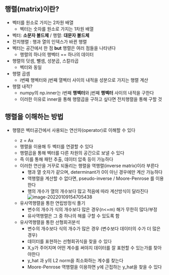 ## 행렬(matrix)이란?

- 벡터를 원소로 가지는 2차원 배열
  - 벡터는 숫자를 원소로 가지는 1차원 배열
- 벡터: **소문자 볼드체** / 행렬: **대문자 볼드체**
- 전치행렬 : 행과 열의 인덱스가 바뀐 행렬
- 벡터는 공간에서 한 점 **but** 행렬은 여러 점들을 나타낸다
  - 행렬의 하나의 행벡터 == 하나의 데이터
- 행렬의 덧셈, 뺄셈, 성분곱, 스칼라곱
  - 벡터와 동일
- 행렬 곱셈
  - i번째 행벡터와 j번째 열벡터 사이의 내적을 성분으로 가지는 행렬 계산
- 행렬 내적?
  - numpy의 np.inner는 i번째 **행벡터**와 j번째 **행벡터** 사이의 내적을 구한다
  - 이러한 이유로 inner을 통해 행렬곱을 구하고 싶다면 전치행렬을 통해 구할 것

## 행렬을 이해하는 방법

- 행렬은 벡터공간에서 사용되는 연산자(operator)로 이해할 수 있다

  - z = Ax
  - 행렬을 이용해 두 벡터를 연결할 수 있다
  - 행렬곱을 통해 벡터를 다른 차원의 공간으로 보낼 수 있다
  - 즉 이를 통해 패턴 추출, 데이터 압축 등이 가능하다
  - 이러한 연산을 거꾸로 되돌리는 행렬을 역행렬(inverse matrix)이라 부른다
    - 행과 열 숫자가 같으며, determinant가 0이 아닌 경우에만 계산 가능하다
    - 역행렬을 계산할 수 없다면, pseudo-inverse / Moore-Penrose 를 이용한다
    - 행의 개수가 열의 개수보다 많고 적음에 따라 계산방식이 달라진다![image-20220109154705438](C:\Users\user\AppData\Roaming\Typora\typora-user-images\image-20220109154705438.png)
  - 유사역행렬을 통한 연립방정식 풀기
    - 변수의 개수가 식의 개수보다 많은 경우(n<=m) 해가 무한히 많다/부정
    - 유사역행렬은 그 중 하나의 해를 구할 수 있도록 함
  - 유사역행렬을 통한 선형회귀분석
    - 변수의 개수보다 식의 개수가 많은 경우 (변수보다 데이터의 수가 더 많은 경우)
    - 데이터를 표현하는 선형회귀식을 찾을 수 있다
    - X,y가 주어지며 어떤 계수를 써야지 데이터를 잘 표현할 수 있는가를 찾아야한다
    - y_hat 과 y의 L2 norm을 최소화하는 계수를 찾는다
    - Moore-Penrose 역행렬을 이용하면 y에 근접하는 y_hat을 찾을 수 있다

  